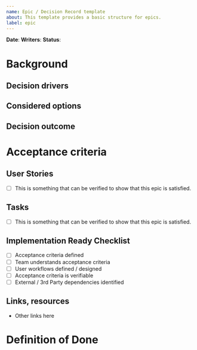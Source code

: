 ```yaml
---
name: Epic / Decision Record template
about: This template provides a basic structure for epics.
label: epic
---
```

<!-- An epic represents a group of user stories/tasks on the roadmap, to be deployed together, as a part of a new feature set. -->

**Date**:
**Writers**:
**Status**:

# Background

<!-- [Describe the context and problem statement, e.g., in free form using two to three sentences. You may want to articulate the problem in form of a question.] -->

## Decision drivers <!-- optional -->

<!-- - [driver 1, e.g., a force, facing concern, …]
- [driver 2, e.g., a force, facing concern, …] -->

## Considered options

<!-- - [option 1]
- [option 2] -->

## Decision outcome

<!-- Chosen option: "[option 1]", because [justification. e.g., only option, which meets k.o. criterion decision driver | which resolves force force | … | comes out best (see below)]. You may discuss positive and negative consequences of each option considered. -->

# Acceptance criteria

## User Stories

- [ ] This is something that can be verified to show that this epic is satisfied.

## Tasks

- [ ] This is something that can be verified to show that this epic is satisfied.

## Implementation Ready Checklist

- [ ] Acceptance criteria defined
- [ ] Team understands acceptance criteria
- [ ] User workflows defined / designed
- [ ] Acceptance criteria is verifiable
- [ ] External / 3rd Party dependencies identified

## Links, resources

- Other links here

# Definition of Done
